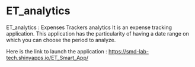 # ET_analytics
ET_analytics : Expenses Trackers analytics
It is an expense tracking application. This application has the particularity of having a date range on which you can choose the period to analyze.


Here is the link to launch the application :
https://smd-lab-tech.shinyapps.io/ET_Smart_App/

